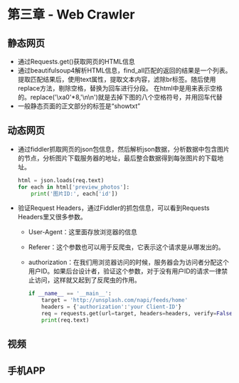 # 第三章 - Web Crawler

## 静态网页

* 通过Requests.get\(\)获取网页的HTML信息
* 通过beautifulsoup4解析HTML信息，find\_all匹配的返回的结果是一个列表。提取匹配结果后，使用text属性，提取文本内容，滤除br标签。随后使用replace方法，剔除空格，替换为回车进行分段。&nbsp;在html中是用来表示空格的。replace\('\xa0'\*8,'\n\n'\)就是去掉下图的八个空格符号，并用回车代替
* 一般静态页面的正文部分的标签是“showtxt”

## 动态网页

* 通过fiddler抓取网页的json包信息，然后解析json数据，分析数据中包含图片的节点，分析图片下载服务器的地址，最后整合数据得到每张图片的下载地址。

  ```python
  html = json.loads(req.text)
  for each in html['preview_photos']:
      print('图片ID:', each['id'])
  ```

* 验证Request Headers，通过Fiddler的抓包信息，可以看到Requests Headers里又很多参数。
  * User-Agent：这里面存放浏览器的信息
  * Referer：这个参数也可以用于反爬虫，它表示这个请求是从哪发出的。
  * authorization：在我们用浏览器访问的时候，服务器会为访问者分配这个用户ID。如果后台设计者，验证这个参数，对于没有用户ID的请求一律禁止访问，这样就又起到了反爬虫的作用。

    ```python
    if __name__ == '__main__':
        target = 'http://unsplash.com/napi/feeds/home'
        headers = {'authorization':'your Client-ID'}
        req = requests.get(url=target, headers=headers, verify=False)
        print(req.text)
    ```

## 视频

## 手机APP



